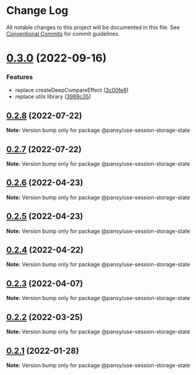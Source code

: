 # Change Log

All notable changes to this project will be documented in this file.
See [Conventional Commits](https://conventionalcommits.org) for commit guidelines.

# [0.3.0](https://github.com/pansyjs/react-hooks/compare/@pansy/use-session-storage-state@0.2.8...@pansy/use-session-storage-state@0.3.0) (2022-09-16)


### Features

* replace createDeepCompareEffect ([3c00fe8](https://github.com/pansyjs/react-hooks/commit/3c00fe8a33cac410f0c3d245e84027ca01431943))
* replace utils library ([3989c35](https://github.com/pansyjs/react-hooks/commit/3989c35e2bb5bf96f538e1b2c78aa306c63541e3))





## [0.2.8](https://github.com/pansyjs/react-hooks/compare/@pansy/use-session-storage-state@0.2.7...@pansy/use-session-storage-state@0.2.8) (2022-07-22)

**Note:** Version bump only for package @pansy/use-session-storage-state





## [0.2.7](https://github.com/pansyjs/react-hooks/compare/@pansy/use-session-storage-state@0.2.6...@pansy/use-session-storage-state@0.2.7) (2022-07-22)

**Note:** Version bump only for package @pansy/use-session-storage-state





## [0.2.6](https://github.com/pansyjs/react-hooks/compare/@pansy/use-session-storage-state@0.2.5...@pansy/use-session-storage-state@0.2.6) (2022-04-23)

**Note:** Version bump only for package @pansy/use-session-storage-state





## [0.2.5](https://github.com/pansyjs/react-hooks/compare/@pansy/use-session-storage-state@0.2.4...@pansy/use-session-storage-state@0.2.5) (2022-04-23)

**Note:** Version bump only for package @pansy/use-session-storage-state





## [0.2.4](https://github.com/pansyjs/react-hooks/compare/@pansy/use-session-storage-state@0.2.3...@pansy/use-session-storage-state@0.2.4) (2022-04-22)

**Note:** Version bump only for package @pansy/use-session-storage-state





## [0.2.3](https://github.com/pansyjs/react-hooks/compare/@pansy/use-session-storage-state@0.2.2...@pansy/use-session-storage-state@0.2.3) (2022-04-07)

**Note:** Version bump only for package @pansy/use-session-storage-state





## [0.2.2](https://github.com/pansyjs/react-hooks/compare/@pansy/use-session-storage-state@0.2.1...@pansy/use-session-storage-state@0.2.2) (2022-03-25)

**Note:** Version bump only for package @pansy/use-session-storage-state





## [0.2.1](https://github.com/pansyjs/react-hooks/compare/@pansy/use-session-storage-state@0.2.0...@pansy/use-session-storage-state@0.2.1) (2022-01-28)

**Note:** Version bump only for package @pansy/use-session-storage-state
